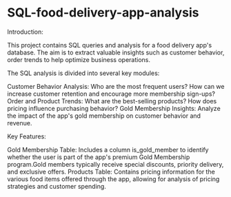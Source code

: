 # SQL-food-delivery-app-analysis
Introduction:

This project contains SQL queries and analysis for a food delivery app's database. The aim is to extract valuable insights such as customer behavior, order trends to help optimize business operations.

The SQL analysis is divided into several key modules:

Customer Behavior Analysis: Who are the most frequent users? How can we increase customer retention and encourage more membership sign-ups?
Order and Product Trends: What are the best-selling products? How does pricing influence purchasing behavior?
Gold Membership Insights: Analyze the impact of the app's gold membership on customer behavior and revenue.

Key Features:

Gold Membership Table: Includes a column is_gold_member to identify whether the user is part of the app's premium Gold Membership program.Gold members typically receive special discounts, priority delivery, and exclusive offers.
Products Table: Contains pricing information for the various food items offered through the app, allowing for analysis of pricing strategies and customer spending.
